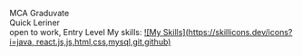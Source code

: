  MCA Graduvate<br>
 Quick Leriner<br>
 open to work, Entry Level
My skills:
[![My Skills](https://skillicons.dev/icons?i=java, react.js,js,html,css,mysql,git,github)](https://skillicons.dev)
